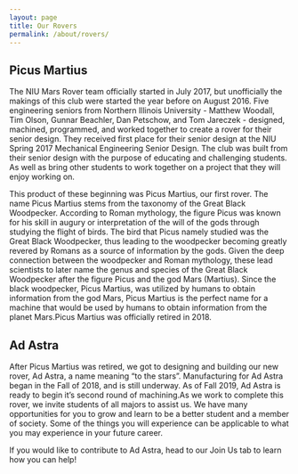 ```yaml
---
layout: page 
title: Our Rovers
permalink: /about/rovers/
---
```


## Picus Martius

The NIU Mars Rover team officially started in July 2017, but unofficially the makings of this club were started the year before on August 2016. Five engineering seniors from Northern Illinois University - Matthew Woodall, Tim Olson, Gunnar Beachler, Dan Petschow, and Tom Jareczek -  designed, machined, programmed, and worked together to create a rover for their senior design. They received first place for their senior design at the NIU Spring 2017 Mechanical Engineering Senior Design. The club was built from their senior design with the purpose of educating and challenging students. As well as bring other students to work together on a project that they will enjoy working on. 

This product of these beginning was Picus Martius, our first rover. The name Picus Martius stems from the taxonomy of the Great Black Woodpecker. According to Roman mythology, the figure Picus was known for his skill in augury or interpretation of the will of the gods through studying the flight of birds. The bird that Picus namely studied was the Great Black Woodpecker, thus leading to the woodpecker becoming greatly revered by Romans as a source of information by the gods. Given the deep connection between the woodpecker and Roman mythology, these lead scientists to later name the genus and species of the Great Black Woodpecker after the figure Picus and the god Mars (Martius). Since the black woodpecker, Picus Martius, was utilized by humans to obtain information from the god Mars, Picus Martius is the perfect name for a machine that would be used by humans to obtain information from the planet Mars.Picus Martius was officially retired in 2018. 

## Ad Astra

After Picus Martius was retired, we got to designing and building our new rover, Ad Astra, a name meaning “to the stars”. Manufacturing for Ad Astra began in the Fall of 2018, and is still underway. As of Fall 2019, Ad Astra is ready to begin it’s second round of machining.As we work to complete this rover, we invite students of all majors to assist us. We have many opportunities for you to grow and learn to be a better student and a member of society. Some of the things you will experience can be applicable to what you may experience in your future career. 

If you would like to contribute to Ad Astra, head to our Join Us tab to learn how you can help!

